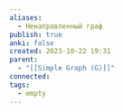 ```yaml
---
aliases:
  - Ненаправленный граф
publish: true
anki: false
created: 2023-10-22 19:31
parent:
  - "[[Simple Graph (G)]]"
connected: 
tags:
  - empty
---
```
















